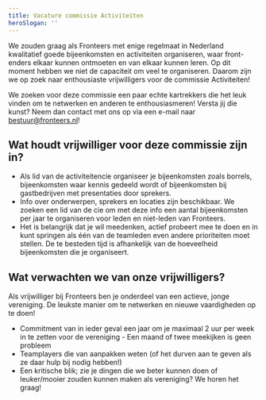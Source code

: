 ```yaml
---
title: Vacature commissie Activiteiten
heroSlogan: ''
---
```


We zouden graag als Fronteers met enige regelmaat in Nederland kwalitatief goede bijeenkomsten en activiteiten organiseren, waar front-enders elkaar kunnen ontmoeten en van elkaar kunnen leren. Op dit moment hebben we niet de capaciteit om veel te organiseren. Daarom zijn we op zoek naar enthousiaste vrijwilligers voor de commissie Activiteiten!

We zoeken voor deze commissie een paar echte kartrekkers die het leuk vinden om te netwerken en anderen te enthousiasmeren! Versta jij die kunst? Neem dan contact met ons op via een e-mail naar [bestuur@fronteers.nl](mailto:bestuur@fronteers.nl)!

## Wat houdt vrijwilliger voor deze commissie zijn in?

-   Als lid van de activiteitencie organiseer je bijeenkomsten zoals borrels, bijeenkomsten waar kennis gedeeld wordt of bijeenkomsten bij gastbedrijven met presentaties door sprekers.
-   Info over onderwerpen, sprekers en locaties zijn beschikbaar. We zoeken een lid van de cie om met deze info een aantal bijeenkomsten per jaar te organiseren voor leden en niet-leden van Fronteers.
-   Het is belangrijk dat je wil meedenken, actief probeert mee te doen en in kunt springen als één van de teamleden even andere prioriteiten moet stellen. De te besteden tijd is afhankelijk van de hoeveelheid bijeenkomsten die je organiseert.

## Wat verwachten we van onze vrijwilligers?

Als vrijwilliger bij Fronteers ben je onderdeel van een actieve, jonge vereniging. De leukste manier om te netwerken en nieuwe vaardigheden op te doen!

-   Commitment van in ieder geval een jaar om je maximaal 2 uur per week in te zetten voor de vereniging - Een maand of twee meekijken is geen probleem
-   Teamplayers die van aanpakken weten (of het durven aan te geven als ze daar hulp bij nodig hebben!)
-   Een kritische blik; zie je dingen die we beter kunnen doen of leuker/mooier zouden kunnen maken als vereniging? We horen het graag!
